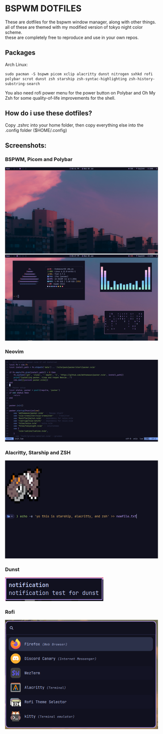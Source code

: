 # BSPWM DOTFILES
These are dotfiles for the bspwm window manager, along with other things.\
all of these are themed with my modified version of tokyo night color scheme.\
these are completely free to reproduce and use in your own repos.
## Packages
Arch Linux:
```
sudo pacman -S bspwm picom xclip alacritty dunst nitrogen sxhkd rofi polybar scrot dunst zsh starship zsh-syntac-highlighting zsh-history-substring-search
```
You also need rofi power menu for the power button on Polybar and Oh My Zsh for some quality-of-life improvements for the shell.
## How do i use these dotfiles?
Copy .zshrc into your home folder, then copy everything else into the .config folder ($HOME/.config)
## Screenshots:
### BSPWM, Picom and Polybar

<img src="assets/bsp.png">

<img src="assets/bspwm.png">

### Neovim

<img src="assets/neovim.png">

### Alacritty, Starship and ZSH

<img src="assets/aio.png">

### Dunst

<img src="assets/dunst.png">

### Rofi

<img src="assets/rofi.png">
